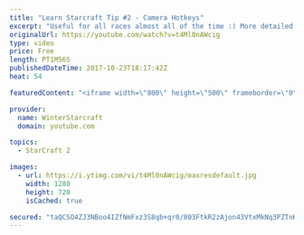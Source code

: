 ```yaml
---
title: "Learn Starcraft Tip #2 - Camera Hotkeys"
excerpt: "Useful for all races almost all of the time :) More detailed guides/tutorials under the learn to play starcraft playlist."
originalUrl: https://youtube.com/watch?v=t4Ml0nAWcig
type: video
price: Free
length: PT1M56S
publishedDateTime: 2017-10-23T18:17:42Z
heat: 54

featuredContent: "<iframe width=\"800\" height=\"500\" frameborder=\"0\" src=\"https://www.youtube.com/embed/t4Ml0nAWcig\" allow=\"accelerometer; autoplay; encrypted-media; gyroscope; picture-in-picture\" allowfullscreen></iframe>"

provider:
  name: WinterStarcraft
  domain: youtube.com

topics:
  - StarCraft 2

images:
  - url: https://i.ytimg.com/vi/t4Ml0nAWcig/maxresdefault.jpg
    width: 1280
    height: 720
    isCached: true

secured: "taQCSO4ZJ3NBoo4IZfNmFxz3S8qb+qr0/803FtkR2zAjon43VtxMkNq3PZTnKOpEPFWp31lCctATMvJxu90iew3OUJpSXDcZuS8x7lIqK6WpWatRx5pOkN7ksJqbevTWufwwtH8j5xYnCTG/vdBdwBhP+6LecQ8Ed9iqDCppEa+cCZVxJX1fpJ8jFNAF23wwb3Ho7uLrnl9o4Eb1A9Yfpeimr8M0d9nlTeFZ35ty88l6qME0HEwWBS5RiNRvPFxwvzLGZEQGhN6rQ8aq3I6IEncHOTCLKzkSyIbW8HI4B915G8leFKigboV6VnZRZqkIeAMnHmccFEXnWY1eBICGo1ulIT5VWdlsMUvcYn3z6DDg8AtPMlfOxK1ov1CcgFKoIf2ChPx0yeLEnhrfZjcas71mfRkJQJfPBN3LlLMBKm8=;74kmCbV30b9cuLYazWSXaA=="
---
```


